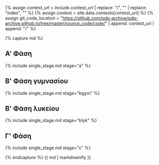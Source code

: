 {% assign contest_url = include.contest_url | replace: "/", "" | replace: "index", "" %}
{% assign contest = site.data.contests[contest_url] %}
{% assign git_code_location = "https://github.com/pdp-archive/pdp-archive.github.io/tree/master/source_code/code/" | append: contest_url | append: "/" %}

{% capture md %}

## Α' Φάση

{% include single_stage.md stage="a" %}

## Β' Φάση γυμνασίου

{% include single_stage.md stage="bgym" %}

## Β' Φάση λυκείου

{% include single_stage.md stage="blyk" %}

## Γ' Φάση

{% include single_stage.md stage="c" %}

{% endcapture %}
{{ md | markdownify }}